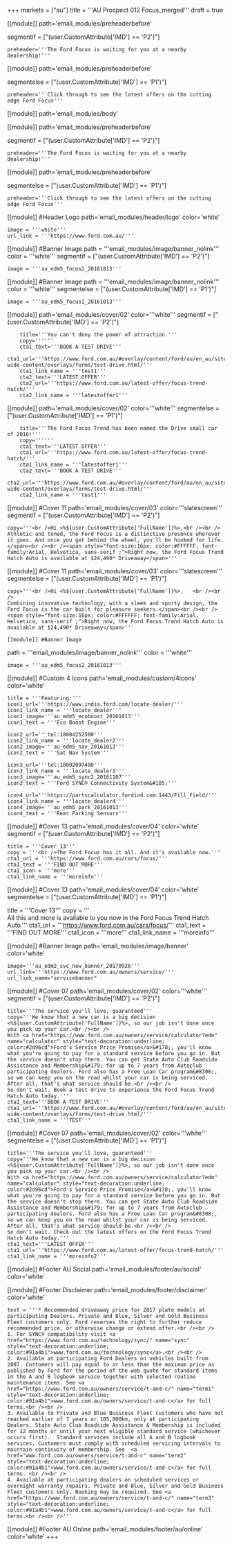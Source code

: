 +++
markets = ["au"]
title = '''AU Prospect 012 Focus_merged'''
draft = true

[[module]]
path='email_modules/preheaderbefore'

segmentif = ["(user.CustomAttribute['IMD'] == 'P2')"]

	preheader='''The Ford Focus is waiting for you at a nearby dealership!'''

[[module]]
path='email_modules/preheaderbefore'

segmentelse = ["(user.CustomAttribute['IMD'] == 'P1')"]

	preheader='''Click through to see the latest offers on the cutting edge Ford Focus'''

[[module]]
path='email_modules/body'


[[module]]
path='email_modules/preheaderbefore'

segmentif = ["(user.CustomAttribute['IMD'] == 'P2')"]

	preheader='''The Ford Focus is waiting for you at a nearby dealership!'''

[[module]]
path='email_modules/preheaderbefore'

segmentelse = ["(user.CustomAttribute['IMD'] == 'P1')"]

	preheader='''Click through to see the latest offers on the cutting edge Ford Focus'''

[[module]] #Header Logo
path='email_modules/header/logo'
color='white'

	image = '''white'''
	url_link = '''https://www.ford.com.au/'''

[[module]] #Banner Image
path = '''email_modules/image/banner_nolink'''
color = '''white'''
segmentif = ["(user.CustomAttribute['IMD'] == 'P2')"]

	image = '''au_edm5_focus1_20161013'''

[[module]] #Banner Image
path = '''email_modules/image/banner_nolink'''
color = '''white'''
segmentelse = ["(user.CustomAttribute['IMD'] == 'P1')"]

	image = '''au_edm5_focus1_20161013'''

[[module]]
path='email_modules/cover/02'
color='''white'''
segmentif = ["(user.CustomAttribute['IMD'] == 'P2')"]

		title='''You can't deny the power of attraction.'''
		copy=''''''
		cta1_text='''BOOK A TEST DRIVE'''
		cta1_url='''https://www.ford.com.au/#overlay/content/ford/au/en_au/site-wide-content/overlays/forms/test-drive.html/'''
		cta1_link_name = '''test1'''
		cta2_text='''LATEST OFFER'''
		cta2_url='''https://www.ford.com.au/latest-offer/focus-trend-hatch/'''
		cta2_link_name = '''latestoffer1'''

[[module]]
path='email_modules/cover/02'
color='''white'''
segmentelse = ["(user.CustomAttribute['IMD'] == 'P1')"]

		title='''The Ford Focus Trend has been named the Drive small car of 2016!'''
		copy=''''''
		cta1_text='''LATEST OFFER'''
		cta1_url='''https://www.ford.com.au/latest-offer/focus-trend-hatch/'''
		cta1_link_name = '''latestoffer1'''
		cta2_text='''BOOK A TEST DRIVE'''
		cta2_url='''https://www.ford.com.au/#overlay/content/ford/au/en_au/site-wide-content/overlays/forms/test-drive.html/'''
		cta2_link_name = '''test1'''

[[module]] #Cover 11
path='email_modules/cover/03'
color='''slatescreen'''
segmentif = ["(user.CustomAttribute['IMD'] == 'P2')"]

	copy='''<br />Hi <%${user.CustomAttribute['FullName']}%>,<br /><br />
	Athletic and toned, the Ford Focus is a distinctive presence wherever it goes. And once you get behind the wheel, you'll be hooked for life. </span><br /><br /><span style="font-size:16px; color:#FFFFFF; font-family:Arial, Helvetica, sans-serif ;">Right now, the Ford Focus Trend Hatch Auto is available at $24,490* Driveaway</span>'''

[[module]] #Cover 11
path='email_modules/cover/03'
color='''slatescreen'''
segmentelse = ["(user.CustomAttribute['IMD'] == 'P1')"]

	copy='''<br />Hi <%${user.CustomAttribute['FullName']}%>,	<br /><br />
	Combining innovative technology, with a sleek and sporty design, the Ford Focus is the car built for pleasure seekers.</span><br /><br /><span style="font-size:16px; color:#FFFFFF; font-family:Arial, Helvetica, sans-serif ;">Right now, the Ford Focus Trend Hatch Auto is available at $24,490* Driveaway</span>'''

	[[module]] #Banner Image
path = '''email_modules/image/banner_nolink'''
color = '''white'''

	image = '''au_edm5_focus2_20161013'''



[[module]] #Custom 4 Icons
path='email_modules/custom/4icons'
color='white'

	title = '''Featuring:'''
	icon1_url='''https://www.india.ford.com/locate-dealer/'''
	icon1_link_name = '''locate_dealer'''
	icon1_image='''au_edm5_ecoboost_20161013'''
	icon1_text = '''Eco Boost Engine'''

	icon2_url='''tel:18004252500'''
	icon2_link_name = '''locate_dealer2'''
	icon2_image='''au_edm5_nav_20161013'''
	icon2_text = '''Sat Nav System'''

	icon3_url='''tel:18002097400'''
	icon3_link_name = '''locate_dealer3'''
	icon3_image='''au_edm5_sync2_20161107'''
	icon3_text = '''Ford SYNC® Connectivity System&#185;'''

	icon4_url='''https://partscalculator.fordind.com:1443/Fill_Field/'''
	icon4_link_name = '''locate_dealer4'''
	icon4_image='''au_edm5_park_20161013'''
	icon4_text = '''Rear Parking Sensors'''

[[module]] #Cover 13
path='email_modules/cover/04'
color='white'
segmentif = ["(user.CustomAttribute['IMD'] == 'P2')"]

	title = '''Cover 13'''
	copy = '''<br />The Ford Focus has it all. And it's available now.'''
	cta1_url = '''https://www.ford.com.au/cars/focus/'''
	cta1_text = '''FIND OUT MORE'''
	cta1_icon = '''more'''
	cta1_link_name = '''moreinfo'''

[[module]] #Cover 13
path='email_modules/cover/04'
color='white'
segmentelse = ["(user.CustomAttribute['IMD'] == 'P1')"]

title = '''Cover 13'''
	copy = '''<br />All this and more is available to you now in the Ford Focus Trend Hatch Auto.'''
	cta1_url = '''https://www.ford.com.au/cars/focus/'''
	cta1_text = '''FIND OUT MORE'''
	cta1_icon = '''more'''
	cta1_link_name = '''moreinfo'''

[[module]] #Banner Image
path='email_modules/image/banner'
color='white'

	image='''au_edm2_svc_new_banner_20170926'''
	url_link='''https://www.ford.com.au/owners/service/'''
	url_link_name="servicebanner"

[[module]] #Cover 07
path='email_modules/cover/02'
color='''white'''
segmentif = ["(user.CustomAttribute['IMD'] == 'P2')"]

	title='''The service you'll love, guaranteed'''
	copy='''We know that a new car is a big decision <%${user.CustomAttribute['FullName']}%>, so our job isn't done once you pick up your car.<br /><br />
	With <a href="https://www.ford.com.au/owners/service/calculator?edm" name="calculator" style="text-decoration:underline; color:#2d96cd">Ford's Service Price Promise</a>&#178;, you'll know what you're going to pay for a standard service before you go in. But the service doesn't stop there. You can get State Auto Club Roadside Assistance and Membership&#179; for up to 7 years from Autoclub participating dealers. Ford also has a Free Loan Car program&#8308;, so we can keep you on the road whilst your car is being serviced. After all, that's what service should be.<br /><br />
	So don't wait. Book a test drive to experience the Ford Focus Trend Hatch Auto today.'''
	cta1_text='''BOOK A TEST DRIVE'''
	cta1_url='''https://www.ford.com.au/#overlay/content/ford/au/en_au/site-wide-content/overlays/forms/test-drive.html/'''
	cta1_link_name = '''TEST'''

[[module]] #Cover 07
path='email_modules/cover/02'
color='''white'''
segmentelse = ["(user.CustomAttribute['IMD'] == 'P1')"]

	title='''The service you'll love, guaranteed'''
	copy='''We know that a new car is a big decision <%${user.CustomAttribute['FullName']}%>, so our job isn't done once you pick up your car.<br /><br />
	With <a href="https://www.ford.com.au/owners/service/calculator?edm" name="calculator" style="text-decoration:underline; color:#2d96cd">Ford's Service Price Promise</a>&#178;, you'll know what you're going to pay for a standard service before you go in. But the service doesn't stop there. You can get State Auto Club Roadside Assistance and Membership&#179; for up to 7 years from Autoclub participating dealers. Ford also has a Free Loan Car program&#8308;, so we can keep you on the road whilst your car is being serviced. After all, that's what service should be.<br /><br />
	So don't wait. Check out the latest offers on the Ford Focus Trend Hatch Auto today.'''
	cta1_text='''LATEST OFFER'''
	cta1_url='''https://www.ford.com.au/latest-offer/focus-trend-hatch/'''
	cta1_link_name = '''moreinfo2'''


[[module]] #Footer AU Social
path='email_modules/footer/au/social'
color='white'

[[module]] #Footer Disclaimer
path='email_modules/footer/disclaimer'
color='white'

    text = '''* Recommended driveaway price for 2017 plate models at participating Dealers. Private and Blue, Silver and Gold Business Fleet customers only. Ford reserves the right to further reduce recommended price, or otherwise change or extend offer.<br /><br />
	1. For SYNC® compatibility visit <a href="https://www.ford.com.au/technology/sync/" name="sync" style="text-decoration:underline; color:#91a4b1">www.ford.com.au/technology/sync</a>.<br /><br />
	2. Available at participating Ford Dealers on vehicles built from 2007. Customers will pay equal to or less than the maximum price as published by Ford for the period of the web quote for standard items in the A and B logbook service together with selected routine maintenance items. See <a href="https://www.ford.com.au/owners/service/t-and-c/" name="term1" style="text-decoration:underline; color:#91a4b1">www.ford.com.au/owners/service/t-and-c</a> for full terms.<br /><br />
	3. Available to Private and Blue Business Fleet customers who have not reached earlier of 7 years or 105,000km, only at participating Dealers. State Auto Club Roadside Assistance & Membership is included for 12 months or until your next eligible standard service (whichever occurs first).  Standard services include all A and B logbook services. Customers must comply with scheduled servicing intervals to maintain continuity of membership. See  <a href="www.ford.com.au/owners/service/t-and-c" name="term2" style="text-decoration:underline; color:#91a4b1">www.ford.com.au/owners/service/t-and-c</a> for full terms. <br /><br />
	4. Available at participating dealers on scheduled services or overnight warranty repairs. Private and Blue, Silver and Gold Business Fleet customers only. Booking may be required. See <a href="https://www.ford.com.au/owners/service/t-and-c/" name="term3" style="text-decoration:underline; color:#91a4b1">www.ford.com.au/owners/service/t-and-c</a> for full terms.<br /><br />'''

[[module]] #Footer AU Online
path='email_modules/footer/au/online'
color='white'
+++
